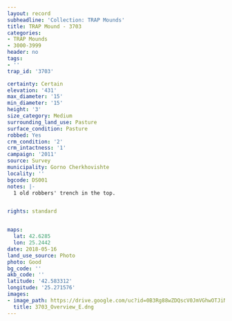 ```yaml
---
layout: record
subheadline: 'Collection: TRAP Mounds'
title: TRAP Mound - 3703
categories:
- TRAP Mounds
- 3000-3999
header: no
tags:
- ''
trap_id: '3703'

certainty: Certain
elevation: '431'
max_diameter: '15'
min_diameter: '15'
height: '3'
size_category: Medium
surrounding_land_use: Pasture
surface_condition: Pasture
robbed: Yes
crm_condition: '2'
crm_intactness: '1'
campaign: '2011'
source: Survey
municipality: Gorno Cherkhovishte
locality: ''
bgcode: DS001
notes: |-
  1 old robbers' trench in the top.


rights: standard


maps:
  lat: 42.6285
  lon: 25.2442
date: 2018-05-16
land_use_source: Photo
photo: Good
bg_code: ''
akb_code: ''
latitude: '42.583312'
longitude: '25.271576'
images:
- image_path: https://drive.google.com/uc?id=0B3Rg88wZDQscV0JmVGhwOTJiNzA
  title: 3703_Overview_E.dng
---
```

